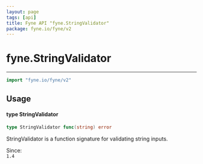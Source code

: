 ```yaml
---
layout: page
tags: [api]
title: Fyne API "fyne.StringValidator"
package: fyne.io/fyne/v2
---
```


# fyne.StringValidator
---
```go
import "fyne.io/fyne/v2"
```

## Usage

#### type StringValidator

```go
type StringValidator func(string) error
```

StringValidator is a function signature for validating string inputs.


<div class="since">Since: <code>
1.4</code></div>
